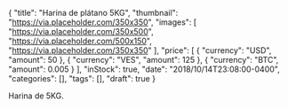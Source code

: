 {
  "title": "Harina de plátano 5KG",
  "thumbnail": "https://via.placeholder.com/350x350",
  "images": [
    "https://via.placeholder.com/350x500",
    "https://via.placeholder.com/500x150",
    "https://via.placeholder.com/350x350"
  ],
  "price": [
    { "currency": "USD", "amount": 50 },
    { "currency": "VES", "amount": 125 },
    { "currency": "BTC", "amount": 0.005 }
  ],
  "inStock": true,
  "date": "2018/10/14T23:08:00-0400",
  "categories": [],
  "tags": [],
  "draft": true
}

Harina de 5KG.
